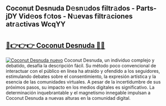 ## Coconut Desnuda D𝚎sn𝚞dos filtr𝚊dos - Parts-jDY Vid𝚎os f𝚘tos - N𝚞evas filtr𝚊ciones atr𝚊ctivas WcqYY

# <h2><a href="http://mb56es.tromn.icu/?c=Coconut+Desnuda">🔗👉👉👉 Coconut Desnuda 🔗🔗</a></h2>

[![Coconut Desnuda nuevo](https://i.imgur.com/pEAQMta.gif)](http://mb56es.tromn.icu/?c=Coconut+Desnuda)
Coconut Desnuda, un individuo complejo y debatido, desafía la descripción fácil. Su método poco convencional de interactuar con el público en línea ha atraído y ofendido a los seguidores, estimulando debates sobre el consentimiento, la expresión artística y la esencia de las comunidades virtuales. A pesar de la incertidumbre de sus próximos pasos, su impacto en los medios digitales es significativo. La determinación inquebrantable y el magnetismo innegable impulsan a Coconut Desnuda a nuevas alturas en la comunidad digital.
